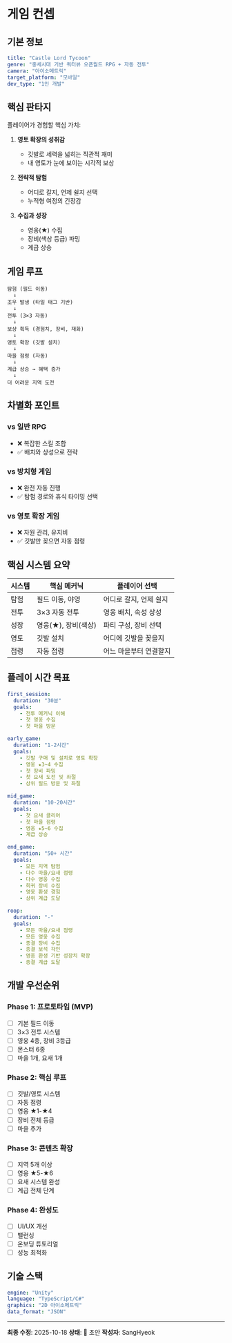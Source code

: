 # 게임 컨셉

## 기본 정보

```yaml
title: "Castle Lord Tycoon"
genre: "중세시대 기반 쿼터뷰 오픈월드 RPG + 자동 전투"
camera: "아이소메트릭"
target_platform: "모바일"
dev_type: "1인 개발"
```

## 핵심 판타지

플레이어가 경험할 핵심 가치:

1. **영토 확장의 성취감**
   - 깃발로 세력을 넓히는 직관적 재미
   - 내 영토가 눈에 보이는 시각적 보상

2. **전략적 탐험**
   - 어디로 갈지, 언제 쉴지 선택
   - 누적형 여정의 긴장감

3. **수집과 성장**
   - 영웅(★) 수집
   - 장비(색상 등급) 파밍
   - 계급 상승

## 게임 루프

```
탐험 (필드 이동)
  ↓
조우 발생 (타일 태그 기반)
  ↓
전투 (3×3 자동)
  ↓
보상 획득 (경험치, 장비, 재화)
  ↓
영토 확장 (깃발 설치)
  ↓
마을 점령 (자동)
  ↓
계급 상승 → 혜택 증가
  ↓
더 어려운 지역 도전
```

## 차별화 포인트

### vs 일반 RPG
- ❌ 복잡한 스킬 조합
- ✅ 배치와 상성으로 전략

### vs 방치형 게임
- ❌ 완전 자동 진행
- ✅ 탐험 경로와 휴식 타이밍 선택

### vs 영토 확장 게임
- ❌ 자원 관리, 유지비
- ✅ 깃발만 꽂으면 자동 점령

## 핵심 시스템 요약

| 시스템 | 핵심 메커닉 | 플레이어 선택 |
|--------|------------|--------------|
| 탐험 | 필드 이동, 야영 | 어디로 갈지, 언제 쉴지 |
| 전투 | 3×3 자동 전투 | 영웅 배치, 속성 상성 |
| 성장 | 영웅(★), 장비(색상) | 파티 구성, 장비 선택 |
| 영토 | 깃발 설치 | 어디에 깃발을 꽂을지 |
| 점령 | 자동 점령 | 어느 마을부터 연결할지 |

## 플레이 시간 목표

```yaml
first_session:
  duration: "30분"
  goals:
    - 전투 메커닉 이해
    - 첫 영웅 수집
    - 첫 마을 방문

early_game:
  duration: "1-2시간"
  goals:
    - 깃발 구매 및 설치로 영토 확장
    - 영웅 ★3~4 수집
    - 첫 장비 파밍
    - 첫 요새 도전 및 좌절
    - 상위 필드 방문 및 좌절

mid_game:
  duration: "10-20시간"
  goals:
    - 첫 요새 클리어
    - 첫 마을 점령
    - 영웅 ★5~6 수집
    - 계급 상승

end_game:
  duration: "50+ 시간"
  goals:
    - 모든 지역 탐험
    - 다수 마을/요새 점령
    - 다수 영웅 수집
    - 희귀 장비 수집
    - 영웅 환생 경험
    - 상위 계급 도달

roop:
  duration: "-"
  goals:
    - 모든 마을/요새 점령
    - 모든 영웅 수집
    - 종결 장비 수집
    - 종결 보석 각인
    - 영웅 환생 기반 성장치 확장
    - 종결 계급 도달
```

## 개발 우선순위

### Phase 1: 프로토타입 (MVP)
- [ ] 기본 필드 이동
- [ ] 3×3 전투 시스템
- [ ] 영웅 4종, 장비 3등급
- [ ] 몬스터 6종
- [ ] 마을 1개, 요새 1개

### Phase 2: 핵심 루프
- [ ] 깃발/영토 시스템
- [ ] 자동 점령
- [ ] 영웅 ★1-★4
- [ ] 장비 전체 등급
- [ ] 마을 추가

### Phase 3: 콘텐츠 확장
- [ ] 지역 5개 이상
- [ ] 영웅 ★5-★6
- [ ] 요새 시스템 완성
- [ ] 계급 전체 단계

### Phase 4: 완성도
- [ ] UI/UX 개선
- [ ] 밸런싱
- [ ] 온보딩 튜토리얼
- [ ] 성능 최적화

## 기술 스택

```yaml
engine: "Unity"
language: "TypeScript/C#"
graphics: "2D 아이소메트릭"
data_format: "JSON"
```

---
**최종 수정**: 2025-10-18
**상태**: 🔴 초안
**작성자**: SangHyeok
